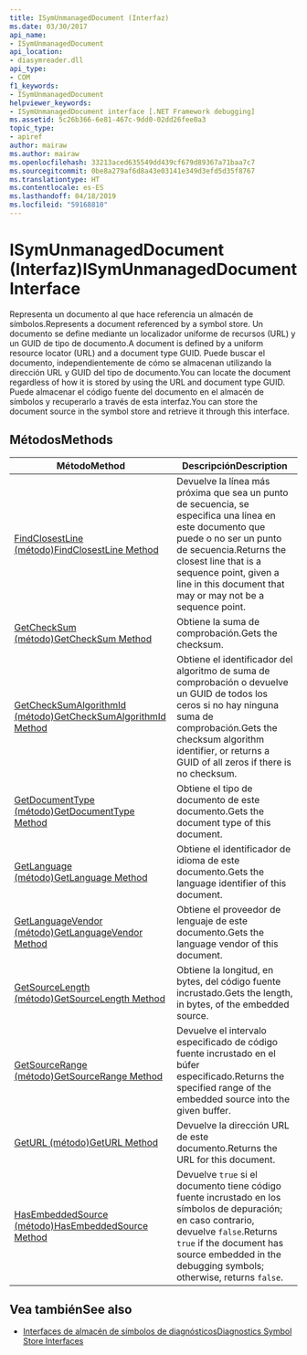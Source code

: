 ```yaml
---
title: ISymUnmanagedDocument (Interfaz)
ms.date: 03/30/2017
api_name:
- ISymUnmanagedDocument
api_location:
- diasymreader.dll
api_type:
- COM
f1_keywords:
- ISymUnmanagedDocument
helpviewer_keywords:
- ISymUnmanagedDocument interface [.NET Framework debugging]
ms.assetid: 5c26b366-6e81-467c-9dd0-02dd26fee0a3
topic_type:
- apiref
author: mairaw
ms.author: mairaw
ms.openlocfilehash: 33213aced635549dd439cf679d89367a71baa7c7
ms.sourcegitcommit: 0be8a279af6d8a43e03141e349d3efd5d35f8767
ms.translationtype: HT
ms.contentlocale: es-ES
ms.lasthandoff: 04/18/2019
ms.locfileid: "59168810"
---
```

# <a name="isymunmanageddocument-interface"></a><span data-ttu-id="1c645-102">ISymUnmanagedDocument (Interfaz)</span><span class="sxs-lookup"><span data-stu-id="1c645-102">ISymUnmanagedDocument Interface</span></span>
<span data-ttu-id="1c645-103">Representa un documento al que hace referencia un almacén de símbolos.</span><span class="sxs-lookup"><span data-stu-id="1c645-103">Represents a document referenced by a symbol store.</span></span> <span data-ttu-id="1c645-104">Un documento se define mediante un localizador uniforme de recursos (URL) y un GUID de tipo de documento.</span><span class="sxs-lookup"><span data-stu-id="1c645-104">A document is defined by a uniform resource locator (URL) and a document type GUID.</span></span> <span data-ttu-id="1c645-105">Puede buscar el documento, independientemente de cómo se almacenan utilizando la dirección URL y GUID del tipo de documento.</span><span class="sxs-lookup"><span data-stu-id="1c645-105">You can locate the document regardless of how it is stored by using the URL and document type GUID.</span></span> <span data-ttu-id="1c645-106">Puede almacenar el código fuente del documento en el almacén de símbolos y recuperarlo a través de esta interfaz.</span><span class="sxs-lookup"><span data-stu-id="1c645-106">You can store the document source in the symbol store and retrieve it through this interface.</span></span>  
  
## <a name="methods"></a><span data-ttu-id="1c645-107">Métodos</span><span class="sxs-lookup"><span data-stu-id="1c645-107">Methods</span></span>  
  
|<span data-ttu-id="1c645-108">Método</span><span class="sxs-lookup"><span data-stu-id="1c645-108">Method</span></span>|<span data-ttu-id="1c645-109">Descripción</span><span class="sxs-lookup"><span data-stu-id="1c645-109">Description</span></span>|  
|------------|-----------------|  
|[<span data-ttu-id="1c645-110">FindClosestLine (método)</span><span class="sxs-lookup"><span data-stu-id="1c645-110">FindClosestLine Method</span></span>](../../../../docs/framework/unmanaged-api/diagnostics/isymunmanageddocument-findclosestline-method.md)|<span data-ttu-id="1c645-111">Devuelve la línea más próxima que sea un punto de secuencia, se especifica una línea en este documento que puede o no ser un punto de secuencia.</span><span class="sxs-lookup"><span data-stu-id="1c645-111">Returns the closest line that is a sequence point, given a line in this document that may or may not be a sequence point.</span></span>|  
|[<span data-ttu-id="1c645-112">GetCheckSum (método)</span><span class="sxs-lookup"><span data-stu-id="1c645-112">GetCheckSum Method</span></span>](../../../../docs/framework/unmanaged-api/diagnostics/isymunmanageddocument-getchecksum-method.md)|<span data-ttu-id="1c645-113">Obtiene la suma de comprobación.</span><span class="sxs-lookup"><span data-stu-id="1c645-113">Gets the checksum.</span></span>|  
|[<span data-ttu-id="1c645-114">GetCheckSumAlgorithmId (método)</span><span class="sxs-lookup"><span data-stu-id="1c645-114">GetCheckSumAlgorithmId Method</span></span>](../../../../docs/framework/unmanaged-api/diagnostics/isymunmanageddocument-getchecksumalgorithmid-method.md)|<span data-ttu-id="1c645-115">Obtiene el identificador del algoritmo de suma de comprobación o devuelve un GUID de todos los ceros si no hay ninguna suma de comprobación.</span><span class="sxs-lookup"><span data-stu-id="1c645-115">Gets the checksum algorithm identifier, or returns a GUID of all zeros if there is no checksum.</span></span>|  
|[<span data-ttu-id="1c645-116">GetDocumentType (método)</span><span class="sxs-lookup"><span data-stu-id="1c645-116">GetDocumentType Method</span></span>](../../../../docs/framework/unmanaged-api/diagnostics/isymunmanageddocument-getdocumenttype-method.md)|<span data-ttu-id="1c645-117">Obtiene el tipo de documento de este documento.</span><span class="sxs-lookup"><span data-stu-id="1c645-117">Gets the document type of this document.</span></span>|  
|[<span data-ttu-id="1c645-118">GetLanguage (método)</span><span class="sxs-lookup"><span data-stu-id="1c645-118">GetLanguage Method</span></span>](../../../../docs/framework/unmanaged-api/diagnostics/isymunmanageddocument-getlanguage-method.md)|<span data-ttu-id="1c645-119">Obtiene el identificador de idioma de este documento.</span><span class="sxs-lookup"><span data-stu-id="1c645-119">Gets the language identifier of this document.</span></span>|  
|[<span data-ttu-id="1c645-120">GetLanguageVendor (método)</span><span class="sxs-lookup"><span data-stu-id="1c645-120">GetLanguageVendor Method</span></span>](../../../../docs/framework/unmanaged-api/diagnostics/isymunmanageddocument-getlanguagevendor-method.md)|<span data-ttu-id="1c645-121">Obtiene el proveedor de lenguaje de este documento.</span><span class="sxs-lookup"><span data-stu-id="1c645-121">Gets the language vendor of this document.</span></span>|  
|[<span data-ttu-id="1c645-122">GetSourceLength (método)</span><span class="sxs-lookup"><span data-stu-id="1c645-122">GetSourceLength Method</span></span>](../../../../docs/framework/unmanaged-api/diagnostics/isymunmanageddocument-getsourcelength-method.md)|<span data-ttu-id="1c645-123">Obtiene la longitud, en bytes, del código fuente incrustado.</span><span class="sxs-lookup"><span data-stu-id="1c645-123">Gets the length, in bytes, of the embedded source.</span></span>|  
|[<span data-ttu-id="1c645-124">GetSourceRange (método)</span><span class="sxs-lookup"><span data-stu-id="1c645-124">GetSourceRange Method</span></span>](../../../../docs/framework/unmanaged-api/diagnostics/isymunmanageddocument-getsourcerange-method.md)|<span data-ttu-id="1c645-125">Devuelve el intervalo especificado de código fuente incrustado en el búfer especificado.</span><span class="sxs-lookup"><span data-stu-id="1c645-125">Returns the specified range of the embedded source into the given buffer.</span></span>|  
|[<span data-ttu-id="1c645-126">GetURL (método)</span><span class="sxs-lookup"><span data-stu-id="1c645-126">GetURL Method</span></span>](../../../../docs/framework/unmanaged-api/diagnostics/isymunmanageddocument-geturl-method.md)|<span data-ttu-id="1c645-127">Devuelve la dirección URL de este documento.</span><span class="sxs-lookup"><span data-stu-id="1c645-127">Returns the URL for this document.</span></span>|  
|[<span data-ttu-id="1c645-128">HasEmbeddedSource (método)</span><span class="sxs-lookup"><span data-stu-id="1c645-128">HasEmbeddedSource Method</span></span>](../../../../docs/framework/unmanaged-api/diagnostics/isymunmanageddocument-hasembeddedsource-method.md)|<span data-ttu-id="1c645-129">Devuelve `true` si el documento tiene código fuente incrustado en los símbolos de depuración; en caso contrario, devuelve `false`.</span><span class="sxs-lookup"><span data-stu-id="1c645-129">Returns `true` if the document has source embedded in the debugging symbols; otherwise, returns `false`.</span></span>|  
  
## <a name="see-also"></a><span data-ttu-id="1c645-130">Vea también</span><span class="sxs-lookup"><span data-stu-id="1c645-130">See also</span></span>

- [<span data-ttu-id="1c645-131">Interfaces de almacén de símbolos de diagnósticos</span><span class="sxs-lookup"><span data-stu-id="1c645-131">Diagnostics Symbol Store Interfaces</span></span>](../../../../docs/framework/unmanaged-api/diagnostics/diagnostics-symbol-store-interfaces.md)
